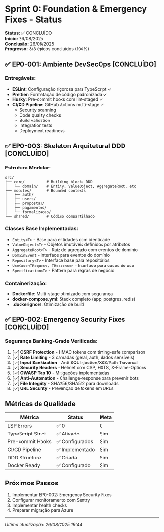 # Sprint 0: Foundation & Emergency Fixes - Status

**Status:** ✅ CONCLUÍDO  
**Início:** 26/08/2025  
**Conclusão:** 26/08/2025  
**Progresso:** 3/3 épicos concluídos (100%)

## ✅ EP0-001: Ambiente DevSecOps [CONCLUÍDO]

### Entregáveis:

- **ESLint**: Configuração rigorosa para TypeScript ✓
- **Prettier**: Formatação de código padronizada ✓
- **Husky**: Pre-commit hooks com lint-staged ✓
- **CI/CD Pipeline**: GitHub Actions multi-stage ✓
  - Security scanning
  - Code quality checks
  - Build validation
  - Integration tests
  - Deployment readiness

## ✅ EP0-003: Skeleton Arquitetural DDD [CONCLUÍDO]

### Estrutura Modular:

```
src/
├── core/          # Building blocks DDD
│   └── domain/    # Entity, ValueObject, AggregateRoot, etc
├── modules/       # Bounded contexts
│   ├── auth/
│   ├── users/
│   ├── propostas/
│   ├── pagamentos/
│   └── formalizacao/
└── shared/        # Código compartilhado
```

### Classes Base Implementadas:

- `Entity<T>` - Base para entidades com identidade
- `ValueObject<T>` - Objetos imutáveis definidos por atributos
- `AggregateRoot<T>` - Raiz de agregado com eventos de domínio
- `DomainEvent` - Interface para eventos do domínio
- `Repository<T>` - Interface base para repositórios
- `UseCase<TRequest, TResponse>` - Interface para casos de uso
- `Specification<T>` - Pattern para regras de negócio

### Containerização:

- **Dockerfile**: Multi-stage otimizado com segurança
- **docker-compose.yml**: Stack completo (app, postgres, redis)
- **.dockerignore**: Otimização de build

## ✅ EP0-002: Emergency Security Fixes [CONCLUÍDO]

### Segurança Banking-Grade Verificada:

1. [✓] **CSRF Protection** - HMAC tokens com timing-safe comparison
2. [✓] **Rate Limiting** - 3 camadas (geral, auth, dados sensíveis)
3. [✓] **Input Sanitization** - Anti SQL Injection/XSS/Path Traversal
4. [✓] **Security Headers** - Helmet com CSP, HSTS, X-Frame-Options
5. [✓] **OWASP Top 10** - Mitigações implementadas
6. [✓] **Anti-Automation** - Challenge-response para prevenir bots
7. [✓] **File Integrity** - SHA256/SHA512 para downloads
8. [✓] **URL Security** - Prevenção de tokens em URLs

## Métricas de Qualidade

| Métrica           | Status          | Meta |
| ----------------- | --------------- | ---- |
| LSP Errors        | ✅ 0            | 0    |
| TypeScript Strict | ✅ Ativado      | Sim  |
| Pre-commit Hooks  | ✅ Configurados | Sim  |
| CI/CD Pipeline    | ✅ Implementado | Sim  |
| DDD Structure     | ✅ Criada       | Sim  |
| Docker Ready      | ✅ Configurado  | Sim  |

## Próximos Passos

1. Implementar EP0-002: Emergency Security Fixes
2. Configurar monitoramento com Sentry
3. Implementar health checks
4. Preparar migração para Azure

---

_Última atualização: 26/08/2025 19:44_
